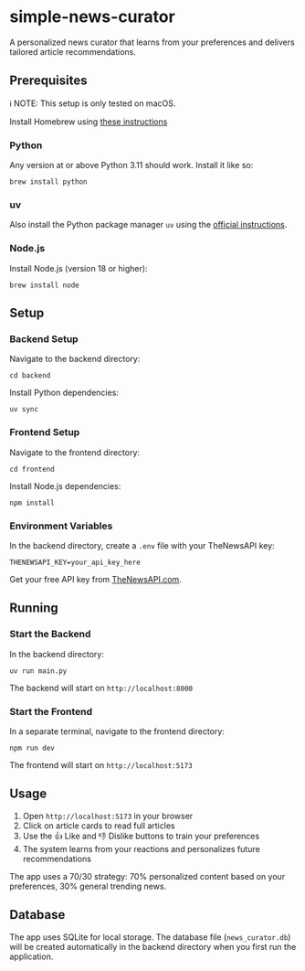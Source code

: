 # simple-news-curator

A personalized news curator that learns from your preferences and delivers tailored article recommendations.

## Prerequisites

ℹ️ NOTE: This setup is only tested on macOS.

Install Homebrew using [these instructions](https://brew.sh/)

### Python

Any version at or above Python 3.11 should work. Install it like so:

```shell
brew install python
```

### uv

Also install the Python package manager `uv` using the [official instructions](https://docs.astral.sh/uv/getting-started/installation/#standalone-installer).

### Node.js

Install Node.js (version 18 or higher):

```shell
brew install node
```

## Setup

### Backend Setup

Navigate to the backend directory:

```shell
cd backend
```

Install Python dependencies:

```shell
uv sync
```

### Frontend Setup

Navigate to the frontend directory:

```shell
cd frontend
```

Install Node.js dependencies:

```shell
npm install
```

### Environment Variables

In the backend directory, create a `.env` file with your TheNewsAPI key:

```shell
THENEWSAPI_KEY=your_api_key_here
```

Get your free API key from [TheNewsAPI.com](https://www.thenewsapi.com/).

## Running

### Start the Backend

In the backend directory:

```shell
uv run main.py
```

The backend will start on `http://localhost:8000`

### Start the Frontend

In a separate terminal, navigate to the frontend directory:

```shell
npm run dev
```

The frontend will start on `http://localhost:5173`

## Usage

1. Open `http://localhost:5173` in your browser
2. Click on article cards to read full articles
3. Use the 👍 Like and 👎 Dislike buttons to train your preferences
4. The system learns from your reactions and personalizes future recommendations

The app uses a 70/30 strategy: 70% personalized content based on your preferences, 30% general trending news.

## Database

The app uses SQLite for local storage. The database file (`news_curator.db`) will be created automatically in the backend directory when you first run the application.